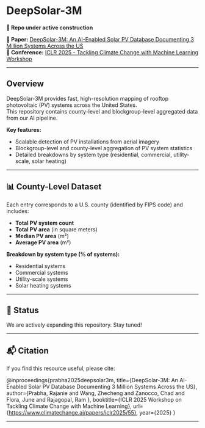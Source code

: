 # DeepSolar-3M

**🔨 Repo under active construction**

**📄 Paper:** [DeepSolar-3M: An AI-Enabled Solar PV Database Documenting 3 Million Systems Across the US](https://s3.us-east-1.amazonaws.com/climate-change-ai/papers/iclr2025/55/paper.pdf)  
**📍 Conference:** [ICLR 2025 - Tackling Climate Change with Machine Learning Workshop](https://www.climatechange.ai/papers/iclr2025/55)

---

## Overview

DeepSolar-3M provides fast, high-resolution mapping of rooftop photovoltaic (PV) systems across the United States.  
This repository contains county-level and blockgroup-level aggregated data from our AI pipeline.

**Key features:**
- Scalable detection of PV installations from aerial imagery 
- Blockgroup-level and county-level aggregation of PV system statistics
- Detailed breakdowns by system type (residential, commercial, utility-scale, solar heating)

---

## 📊 County-Level Dataset

Each entry corresponds to a U.S. county (identified by FIPS code) and includes:

- **Total PV system count**  
- **Total PV area** (in square meters)  
- **Median PV area** (m²)  
- **Average PV area** (m²)

**Breakdown by system type (% of systems):**
- Residential systems
- Commercial systems
- Utility-scale systems
- Solar heating systems

---

## 🚧 Status

We are actively expanding this repository.
Stay tuned!

---

## 📬 Citation

If you find this resource useful, please cite:

@inproceedings{prabha2025deepsolar3m,
  title={DeepSolar-3M: An AI-Enabled Solar PV Database Documenting 3 Million Systems Across the US},
  author={Prabha, Rajanie and Wang, Zhecheng and Zanocco, Chad and Flora, June and Rajagopal, Ram },
  booktitle={ICLR 2025 Workshop on Tackling Climate Change with Machine Learning},
  url={https://www.climatechange.ai/papers/iclr2025/55},
  year={2025}
}

---
